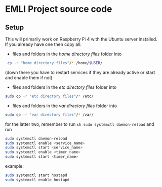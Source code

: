 # EMLI Project source code
## Setup

This will primarily work on Raspberry Pi 4 with the Ubuntu server installed.
If you already have one then copy all:

* files and folders in the *home directory files* folder into
```sh
 cp -r "home directory files"/* /home/$USER/
```

(down there you have to restart services if they are already active or start and enable them if not)

* files and folders in the *etc directory files* folder into
```sh
sudo cp -r "etc directory files"/* /etc/
```

* files and folders in the *var directory files* folder into
```sh
sudo cp -r "var directory files"/* /var/
```

for the latter two, remember to run `sh sudo systemctl daemon-reload` and run 
```sh
sudo systemctl daemon-reload
sudo systemctl enable <service_name>
sudo systemctl start <service_name>
sudo systemctl enable <timer_name>
sudo systemctl start <timer_name>
```

example: 
```bash
sudo systemctl start hostapd
sudo systemctl enable hostapd
```

